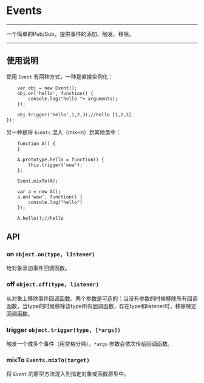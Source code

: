 # Events

---

一个简单的Pub/Sub，提供事件的添加、触发、移除。

---

## 使用说明

使用 `Event` 有两种方式，一种是直接实例化：

```
    var obj = new Event();
    obj.on('hello', function() {
        console.log("hello "+ arguments);
    });

    obj.trigger('hello',1,2,3);//hello [1,2,3]
});
```

另一种是将 `Events` 混入（mix-in）到其他类中：

```
    function A() {
    }

    A.prototype.hello = function() {
        this.trigger('wow');
    };

    Event.mixTo(A);

    var a = new A();
    a.on('wow', function() {
        console.log("hello")
    });

    A.hello();//hello

```

## API


### on `object.on(type, listener)`

给对象添加事件回调函数。

### off `object.off(type, listener)`

从对象上移除事件回调函数。两个参数是可选的：当没有参数的时候移除所有回调函数，当type的时候移除该type所有回调函数，存在type和listener时，移除特定回调函数。

### trigger `object.trigger(type, [*args])`

触发一个或多个事件（用空格分隔）。`*args` 参数会依次传给回调函数。

### mixTo `Events.mixTo(target)`

将 `Event` 的原型方法混入到指定对象或函数原型中。

